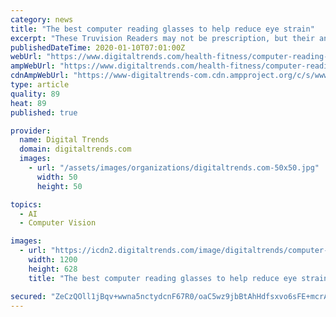 ```yaml
---
category: news
title: "The best computer reading glasses to help reduce eye strain"
excerpt: "These Truvision Readers may not be prescription, but their anti-reflective coating and blue-tinted lenses will help you filter out blue light and avoid computer vision syndrome without having to ..."
publishedDateTime: 2020-01-10T07:01:00Z
webUrl: "https://www.digitaltrends.com/health-fitness/computer-reading-glasses/"
ampWebUrl: "https://www.digitaltrends.com/health-fitness/computer-reading-glasses/?amp"
cdnAmpWebUrl: "https://www-digitaltrends-com.cdn.ampproject.org/c/s/www.digitaltrends.com/health-fitness/computer-reading-glasses/?amp"
type: article
quality: 89
heat: 89
published: true

provider:
  name: Digital Trends
  domain: digitaltrends.com
  images:
    - url: "/assets/images/organizations/digitaltrends.com-50x50.jpg"
      width: 50
      height: 50

topics:
  - AI
  - Computer Vision

images:
  - url: "https://icdn2.digitaltrends.com/image/digitaltrends/computer-glasses-2-1200x630-c-ar1.91.jpg"
    width: 1200
    height: 628
    title: "The best computer reading glasses to help reduce eye strain"

secured: "ZeCzQOll1jBqv+wwna5nctydcnF67R0/oaC5wz9jbBtAhHdfsxvo6sFE+mcrAroOtobevd/+fw1wc/evESyLPffk2sGufMlM8pI+7wXaqMpeScV4MZPEugpu4VtSl1Oeg8TZMWVHql9+X3+khE30CpiSqHEPXQ2gK0NvEq/gqlq+xFqsN0P3mDsmy7eX4ZM+SKOkXOzXlbeJc3u6OJOM0HFP0MXl4Bp6iCONxvjIIoOKCWyUWmw3pi1PrDRDwWJa6AT7IrjMAcKtzgxKVG5r80rvm1omiWcz14uJHhXo9oY8gqGt6VsDz38PifjcC15l;J7CjuiTiX8+34W7Ib+7yUA=="
---
```



